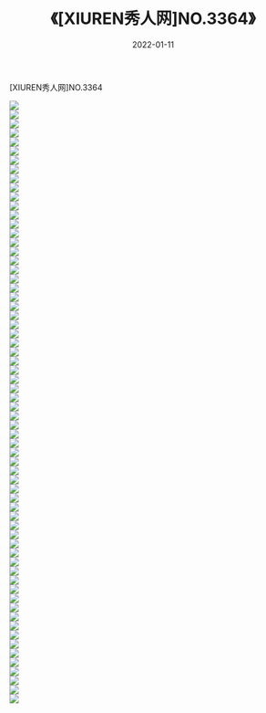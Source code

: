 ﻿---
layout: post
title:  《[XIUREN秀人网]NO.3364》
date:   2022-01-11
img: http://img.660000.xyz/Sharelink/秀人网/秀人网第04部分/[XIUREN秀人网]NO.3364/000.jpg
categories: [美女, 清纯, 唯美]
---

[XIUREN秀人网]NO.3364

 ![](http://img.660000.xyz/Sharelink/秀人网/秀人网第04部分/[XIUREN秀人网]NO.3364/001.jpg) <br>![](http://img.660000.xyz/Sharelink/秀人网/秀人网第04部分/[XIUREN秀人网]NO.3364/002.jpg) <br>![](http://img.660000.xyz/Sharelink/秀人网/秀人网第04部分/[XIUREN秀人网]NO.3364/003.jpg) <br>![](http://img.660000.xyz/Sharelink/秀人网/秀人网第04部分/[XIUREN秀人网]NO.3364/004.jpg) <br>![](http://img.660000.xyz/Sharelink/秀人网/秀人网第04部分/[XIUREN秀人网]NO.3364/005.jpg) <br>![](http://img.660000.xyz/Sharelink/秀人网/秀人网第04部分/[XIUREN秀人网]NO.3364/006.jpg) <br>![](http://img.660000.xyz/Sharelink/秀人网/秀人网第04部分/[XIUREN秀人网]NO.3364/007.jpg) <br>![](http://img.660000.xyz/Sharelink/秀人网/秀人网第04部分/[XIUREN秀人网]NO.3364/008.jpg) <br>![](http://img.660000.xyz/Sharelink/秀人网/秀人网第04部分/[XIUREN秀人网]NO.3364/009.jpg) <br>![](http://img.660000.xyz/Sharelink/秀人网/秀人网第04部分/[XIUREN秀人网]NO.3364/010.jpg) <br>![](http://img.660000.xyz/Sharelink/秀人网/秀人网第04部分/[XIUREN秀人网]NO.3364/011.jpg) <br>![](http://img.660000.xyz/Sharelink/秀人网/秀人网第04部分/[XIUREN秀人网]NO.3364/012.jpg) <br>![](http://img.660000.xyz/Sharelink/秀人网/秀人网第04部分/[XIUREN秀人网]NO.3364/013.jpg) <br>![](http://img.660000.xyz/Sharelink/秀人网/秀人网第04部分/[XIUREN秀人网]NO.3364/014.jpg) <br>![](http://img.660000.xyz/Sharelink/秀人网/秀人网第04部分/[XIUREN秀人网]NO.3364/015.jpg) <br>![](http://img.660000.xyz/Sharelink/秀人网/秀人网第04部分/[XIUREN秀人网]NO.3364/016.jpg) <br>![](http://img.660000.xyz/Sharelink/秀人网/秀人网第04部分/[XIUREN秀人网]NO.3364/017.jpg) <br>![](http://img.660000.xyz/Sharelink/秀人网/秀人网第04部分/[XIUREN秀人网]NO.3364/018.jpg) <br>![](http://img.660000.xyz/Sharelink/秀人网/秀人网第04部分/[XIUREN秀人网]NO.3364/019.jpg) <br>![](http://img.660000.xyz/Sharelink/秀人网/秀人网第04部分/[XIUREN秀人网]NO.3364/020.jpg) <br>![](http://img.660000.xyz/Sharelink/秀人网/秀人网第04部分/[XIUREN秀人网]NO.3364/021.jpg) <br>![](http://img.660000.xyz/Sharelink/秀人网/秀人网第04部分/[XIUREN秀人网]NO.3364/022.jpg) <br>![](http://img.660000.xyz/Sharelink/秀人网/秀人网第04部分/[XIUREN秀人网]NO.3364/023.jpg) <br>![](http://img.660000.xyz/Sharelink/秀人网/秀人网第04部分/[XIUREN秀人网]NO.3364/024.jpg) <br>![](http://img.660000.xyz/Sharelink/秀人网/秀人网第04部分/[XIUREN秀人网]NO.3364/025.jpg) <br>![](http://img.660000.xyz/Sharelink/秀人网/秀人网第04部分/[XIUREN秀人网]NO.3364/026.jpg) <br>![](http://img.660000.xyz/Sharelink/秀人网/秀人网第04部分/[XIUREN秀人网]NO.3364/027.jpg) <br>![](http://img.660000.xyz/Sharelink/秀人网/秀人网第04部分/[XIUREN秀人网]NO.3364/028.jpg) <br>![](http://img.660000.xyz/Sharelink/秀人网/秀人网第04部分/[XIUREN秀人网]NO.3364/029.jpg) <br>![](http://img.660000.xyz/Sharelink/秀人网/秀人网第04部分/[XIUREN秀人网]NO.3364/030.jpg) <br>![](http://img.660000.xyz/Sharelink/秀人网/秀人网第04部分/[XIUREN秀人网]NO.3364/031.jpg) <br>![](http://img.660000.xyz/Sharelink/秀人网/秀人网第04部分/[XIUREN秀人网]NO.3364/032.jpg) <br>![](http://img.660000.xyz/Sharelink/秀人网/秀人网第04部分/[XIUREN秀人网]NO.3364/033.jpg) <br>![](http://img.660000.xyz/Sharelink/秀人网/秀人网第04部分/[XIUREN秀人网]NO.3364/034.jpg) <br>![](http://img.660000.xyz/Sharelink/秀人网/秀人网第04部分/[XIUREN秀人网]NO.3364/035.jpg) <br>![](http://img.660000.xyz/Sharelink/秀人网/秀人网第04部分/[XIUREN秀人网]NO.3364/036.jpg) <br>![](http://img.660000.xyz/Sharelink/秀人网/秀人网第04部分/[XIUREN秀人网]NO.3364/037.jpg) <br>![](http://img.660000.xyz/Sharelink/秀人网/秀人网第04部分/[XIUREN秀人网]NO.3364/038.jpg) <br>![](http://img.660000.xyz/Sharelink/秀人网/秀人网第04部分/[XIUREN秀人网]NO.3364/039.jpg) <br>![](http://img.660000.xyz/Sharelink/秀人网/秀人网第04部分/[XIUREN秀人网]NO.3364/040.jpg) <br>![](http://img.660000.xyz/Sharelink/秀人网/秀人网第04部分/[XIUREN秀人网]NO.3364/041.jpg) <br>![](http://img.660000.xyz/Sharelink/秀人网/秀人网第04部分/[XIUREN秀人网]NO.3364/042.jpg) <br>![](http://img.660000.xyz/Sharelink/秀人网/秀人网第04部分/[XIUREN秀人网]NO.3364/043.jpg) <br>![](http://img.660000.xyz/Sharelink/秀人网/秀人网第04部分/[XIUREN秀人网]NO.3364/044.jpg) <br>![](http://img.660000.xyz/Sharelink/秀人网/秀人网第04部分/[XIUREN秀人网]NO.3364/045.jpg) <br>![](http://img.660000.xyz/Sharelink/秀人网/秀人网第04部分/[XIUREN秀人网]NO.3364/046.jpg) <br>![](http://img.660000.xyz/Sharelink/秀人网/秀人网第04部分/[XIUREN秀人网]NO.3364/047.jpg) <br>![](http://img.660000.xyz/Sharelink/秀人网/秀人网第04部分/[XIUREN秀人网]NO.3364/048.jpg) <br>![](http://img.660000.xyz/Sharelink/秀人网/秀人网第04部分/[XIUREN秀人网]NO.3364/049.jpg) <br>![](http://img.660000.xyz/Sharelink/秀人网/秀人网第04部分/[XIUREN秀人网]NO.3364/050.jpg) <br>![](http://img.660000.xyz/Sharelink/秀人网/秀人网第04部分/[XIUREN秀人网]NO.3364/051.jpg) <br>![](http://img.660000.xyz/Sharelink/秀人网/秀人网第04部分/[XIUREN秀人网]NO.3364/052.jpg) <br>![](http://img.660000.xyz/Sharelink/秀人网/秀人网第04部分/[XIUREN秀人网]NO.3364/053.jpg) <br>![](http://img.660000.xyz/Sharelink/秀人网/秀人网第04部分/[XIUREN秀人网]NO.3364/054.jpg) <br>![](http://img.660000.xyz/Sharelink/秀人网/秀人网第04部分/[XIUREN秀人网]NO.3364/055.jpg) <br>![](http://img.660000.xyz/Sharelink/秀人网/秀人网第04部分/[XIUREN秀人网]NO.3364/056.jpg) <br>![](http://img.660000.xyz/Sharelink/秀人网/秀人网第04部分/[XIUREN秀人网]NO.3364/057.jpg) <br>![](http://img.660000.xyz/Sharelink/秀人网/秀人网第04部分/[XIUREN秀人网]NO.3364/058.jpg) <br>![](http://img.660000.xyz/Sharelink/秀人网/秀人网第04部分/[XIUREN秀人网]NO.3364/059.jpg) <br>![](http://img.660000.xyz/Sharelink/秀人网/秀人网第04部分/[XIUREN秀人网]NO.3364/060.jpg) <br>![](http://img.660000.xyz/Sharelink/秀人网/秀人网第04部分/[XIUREN秀人网]NO.3364/061.jpg) <br>![](http://img.660000.xyz/Sharelink/秀人网/秀人网第04部分/[XIUREN秀人网]NO.3364/062.jpg) <br>![](http://img.660000.xyz/Sharelink/秀人网/秀人网第04部分/[XIUREN秀人网]NO.3364/063.jpg) <br>![](http://img.660000.xyz/Sharelink/秀人网/秀人网第04部分/[XIUREN秀人网]NO.3364/064.jpg) <br>![](http://img.660000.xyz/Sharelink/秀人网/秀人网第04部分/[XIUREN秀人网]NO.3364/065.jpg) <br>![](http://img.660000.xyz/Sharelink/秀人网/秀人网第04部分/[XIUREN秀人网]NO.3364/066.jpg) <br>